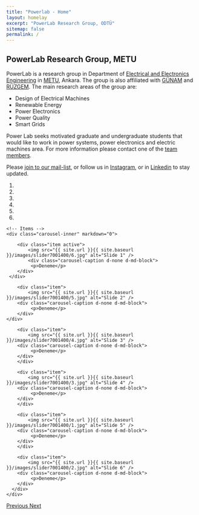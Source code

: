 ```yaml
---
title: "Powerlab - Home"
layout: homelay
excerpt: "PowerLab Research Group, ODTÜ"
sitemap: false
permalink: /
---
```


## PowerLab Research Group, METU

PowerLab is a research group in Department of [Electrical and Electronics Engineering](http://eee.metu.edu.tr/) in [METU](https://www.metu.edu.tr/), Ankara. The group is also affiliated with [GÜNAM](http://gunam.metu.edu.tr/) and [RÜZGEM](http://ruzgem.metu.edu.tr/). The main research areas of the group are:

- Design of Electrical Machines
- Renewable Energy
- Power Electronics
- Power Quality
- Smart Grids


Power Lab seeks  motivated graduate and undergraduate students that would like to work in power systems, power electronics and electric machines area. For more information please contact one of the [team members](/team).

Please [join to our mail-list](https://mailman.metu.edu.tr/mailman/listinfo/ee-powerlab), or follow us in [Instagram](https://www.instagram.com/metupowerlab/), or in [Linkedin](https://www.linkedin.com/company/metu-power-lab/) to stay updated.

<div markdown="0" id="carousel" class="carousel slide" data-ride="carousel" data-interval="5000" data-pause="hover" >
    <!-- Menu -->
    <ol class="carousel-indicators">
        <li data-target="#carousel" data-slide-to="0" class="active"></li>
        <li data-target="#carousel" data-slide-to="1"></li>
        <li data-target="#carousel" data-slide-to="2"></li>
        <li data-target="#carousel" data-slide-to="3"></li>
        <li data-target="#carousel" data-slide-to="4"></li>
        <li data-target="#carousel" data-slide-to="5"></li>
    </ol>


<!-- I added images as png but is the page opens slowly these can be reuploaded as jpg -->
    <!-- Items -->
    <div class="carousel-inner" markdown="0">

        <div class="item active">
            <img src="{{ site.url }}{{ site.baseurl }}/images/slider7001400/6.jpg" alt="Slide 1" />
         	<div class="carousel-caption d-none d-md-block">
    		 <p>Deneme</p>
  		</div>
	 </div>

        <div class="item">
            <img src="{{ site.url }}{{ site.baseurl }}/images/slider7001400/5.jpg" alt="Slide 2" />
		<div class="carousel-caption d-none d-md-block">
    		 <p>Deneme</p>
  		</div>        
	</div>

        <div class="item">
            <img src="{{ site.url }}{{ site.baseurl }}/images/slider7001400/4.jpg" alt="Slide 3" />
		<div class="carousel-caption d-none d-md-block">
    		 <p>Deneme</p>
  		</div>
        </div>

        <div class="item">
            <img src="{{ site.url }}{{ site.baseurl }}/images/slider7001400/3.jpg" alt="Slide 4" />
		<div class="carousel-caption d-none d-md-block">
    		 <p>Deneme</p>
  		</div>
        </div>

        <div class="item">
            <img src="{{ site.url }}{{ site.baseurl }}/images/slider7001400/1.jpg" alt="Slide 5" />
		<div class="carousel-caption d-none d-md-block">
    		 <p>Deneme</p>
  		</div>
        </div>

        <div class="item">
            <img src="{{ site.url }}{{ site.baseurl }}/images/slider7001400/2.jpg" alt="Slide 6" />
		<div class="carousel-caption d-none d-md-block">
    		 <p>Deneme</p>
  		</div>      
	  </div>
    </div>
  <a class="left carousel-control" href="#carousel" role="button" data-slide="prev">
    <span class="glyphicon glyphicon-chevron-left" aria-hidden="true"></span>
    <span class="sr-only">Previous</span>
  </a>
  <a class="right carousel-control" href="#carousel" role="button" data-slide="next">
    <span class="glyphicon glyphicon-chevron-right" aria-hidden="true"></span>
    <span class="sr-only">Next</span>
  </a>
</div>


